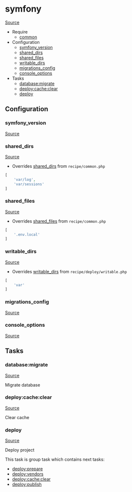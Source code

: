 <!-- DO NOT EDIT THIS FILE! -->
<!-- Instead edit recipe/symfony.php -->
<!-- Then run bin/docgen -->

# symfony

[Source](/recipe/symfony.php)



* Require
  * [common](/docs/recipe/common.md)
* Configuration
  * [symfony_version](#symfony_version)
  * [shared_dirs](#shared_dirs)
  * [shared_files](#shared_files)
  * [writable_dirs](#writable_dirs)
  * [migrations_config](#migrations_config)
  * [console_options](#console_options)
* Tasks
  * [database:migrate](#databasemigrate)
  * [deploy:cache:clear](#deploycacheclear)
  * [deploy](#deploy)

## Configuration
### symfony_version
[Source](https://github.com/deployphp/deployer/blob/master/recipe/symfony.php#L8)





### shared_dirs
[Source](https://github.com/deployphp/deployer/blob/master/recipe/symfony.php#L14)

* Overrides [shared_dirs](/docs/recipe/common.md#shared_dirs) from `recipe/common.php`



```php title="Default value"
[
    'var/log',
    'var/sessions'
]
```


### shared_files
[Source](https://github.com/deployphp/deployer/blob/master/recipe/symfony.php#L19)

* Overrides [shared_files](/docs/recipe/common.md#shared_files) from `recipe/common.php`



```php title="Default value"
[
    '.env.local'
]
```


### writable_dirs
[Source](https://github.com/deployphp/deployer/blob/master/recipe/symfony.php#L23)

* Overrides [writable_dirs](/docs/recipe/deploy/writable.md#writable_dirs) from `recipe/deploy/writable.php`



```php title="Default value"
[
    'var'
]
```


### migrations_config
[Source](https://github.com/deployphp/deployer/blob/master/recipe/symfony.php#L27)





### console_options
[Source](https://github.com/deployphp/deployer/blob/master/recipe/symfony.php#L31)






## Tasks

### database:migrate
[Source](https://github.com/deployphp/deployer/blob/master/recipe/symfony.php#L36)

Migrate database


### deploy:cache:clear
[Source](https://github.com/deployphp/deployer/blob/master/recipe/symfony.php#L46)

Clear cache


### deploy
[Source](https://github.com/deployphp/deployer/blob/master/recipe/symfony.php#L55)

Deploy project


This task is group task which contains next tasks:
* [deploy:prepare](/docs/recipe/common.md#deployprepare)
* [deploy:vendors](/docs/recipe/deploy/vendors.md#deployvendors)
* [deploy:cache:clear](/docs/recipe/symfony.md#deploycacheclear)
* [deploy:publish](/docs/recipe/common.md#deploypublish)


